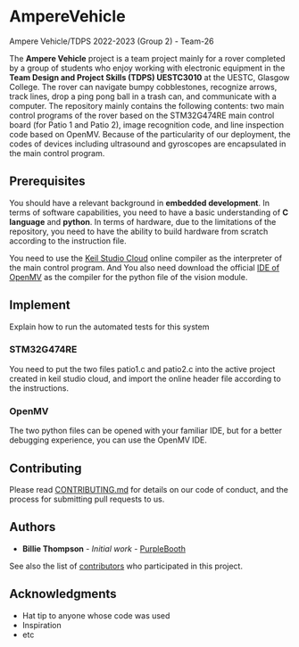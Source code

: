 # AmpereVehicle

Ampere Vehicle/TDPS 2022-2023 (Group 2) - Team-26

The **Ampere Vehicle** project is a team project mainly for a rover completed by a group of students who enjoy working with electronic equipment in the **Team Design and Project Skills (TDPS) UESTC3010** at the UESTC, Glasgow College. The rover can navigate bumpy cobblestones, recognize arrows, track lines, drop a ping pong ball in a trash can, and communicate with a computer. The repository mainly contains the following contents: two main control programs of the rover based on the STM32G474RE main control board (for Patio 1 and Patio 2), image recognition code, and line inspection code based on OpenMV. Because of the particularity of our deployment, the codes of devices including ultrasound and gyroscopes are encapsulated in the main control program.

## Prerequisites

You should have a relevant background in **embedded development**. In terms of software capabilities, you need to have a basic understanding of **C language** and **python**. In terms of hardware, due to the limitations of the repository, you need to have the ability to build hardware from scratch according to the instruction file.

You need to use the [Keil Studio Cloud](https://studio.keil.arm.com/auth/login/) online compiler as the interpreter of the main control program.
And You also need download the official [IDE of OpenMV](https://openmv.io/pages/download) as the compiler for the python file of the vision module.

## Implement

Explain how to run the automated tests for this system

### STM32G474RE

You need to put the two files patio1.c and patio2.c into the active project created in keil studio cloud, and import the online header file according to the instructions.

### OpenMV

The two python files can be opened with your familiar IDE, but for a better debugging experience, you can use the OpenMV IDE.

## Contributing

Please read [CONTRIBUTING.md](https://gist.github.com/PurpleBooth/b24679402957c63ec426) for details on our code of conduct, and the process for submitting pull requests to us.

## Authors

* **Billie Thompson** - *Initial work* - [PurpleBooth](https://github.com/PurpleBooth)

See also the list of [contributors](https://github.com/your/project/contributors) who participated in this project.

## Acknowledgments

* Hat tip to anyone whose code was used
* Inspiration
* etc
